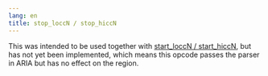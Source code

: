 ```yaml
---
lang: en
title: stop_loccN / stop_hiccN
---
```

This was intended to be used together with [start_loccN / start_hiccN](start_lo_hiccN),
but has not yet been implemented, which means this opcode passes the parser in
ARIA but has no effect on the region.
